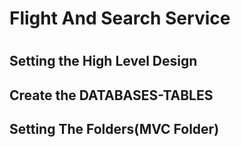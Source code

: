 # Flight And Search Service
#
<division open>

## Setting the High Level Design

## Create the DATABASES-TABLES

## Setting The Folders(MVC Folder)


